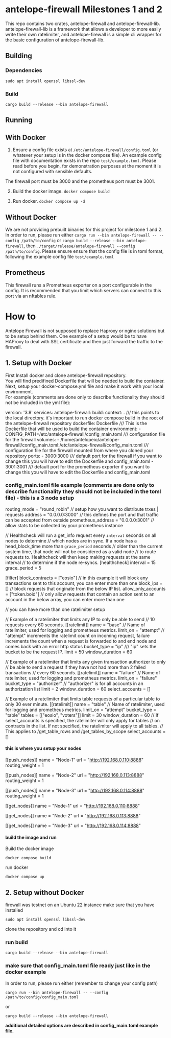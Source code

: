 
# antelope-firewall Milestones 1 and 2

This repo contains two crates, antelope-firewall and antelope-firewall-lib. antelope-firewall-lib is a framework that allows a developer to more easily write their own ratelimiter,
and antelope-firewall is a simple cli wrapper for the basic configuration of antelope-firewall-lib.

## Building
### Dependencies
`sudo apt install openssl libssl-dev`
### Build
`cargo build --release --bin antelope-firewall`

## Running

## With Docker

1. Ensure a config file exists at `/etc/antelope-firewall/config.toml` (or whatever your setup is in the docker compose file). An example config file with documentation exists in the repo `test/example.toml`. Please read before you begin, for demonstration purposes at the moment it is not configured with sensible defaults.

The firewall port must be 3000 and the prometheus port must be 3001.

2. Build the docker image. `docker compose build`

3. Run docker. `docker compose up -d`

## Without Docker

We are not providing prebuilt binaries for this project for milestone 1 and 2.
In order to run, please run either `cargo run --bin antelope-firewall -- --config /path/to/config` or `cargo build --release --bin antelope-firewall`, then `./target/release/antelope-firewall --config /path/to/config`.
Please ensure ensure that the config file is in toml format, following the example config file `test/example.toml`

## Prometheus

This firewall runs a Prometheus exporter on a port configurable in the config.
It is recommended that you limit which servers can connect to this port via an nftables rule.


# How to
Antelope Firewall is not supposed to replace Haproxy or nginx solutions but to be setup behind them.
One example of a setup would be to have HAProxy to deal with SSL certificate and then just forward the traffic to the firewall.

## 1. Setup with Docker
First Install docker and clone antelope-firewall repository.  
You will find predifined Dockerfile that will be needed to build the container.  
Next, setup your docker-compose.yml file and make it work with your local environment.  
For example (comments are done only to describe functionality they should not be included in the yml file):  

version: '3.8'
services:
  antelope-firewall:
    build: 
      context: . /// this points to the local directory. it's important to run docker compose build in the root of the antelope-firewall repository
      dockerfile: Dockerfile /// This is the Dockerfile that will be used to build the container
    environment:
      - CONFIG_PATH=/etc/antelope-firewall/config_main.toml /// configuration file for the firewall
    volumes:
      - /home/antelopeio/antelope-firewall/config_main.toml:/etc/antelope-firewall/config_main.toml /// configuration file for the firewall mounted from where you cloned your repository
    ports:
      - 3000:3000 /// default port for the firewall if you want to change this you will have to edit the Dockerfile and config_main.toml 
      - 3001:3001 /// default port for the prometheus exporter if you want to change this you will have to edit the Dockerfile and config_main.toml 
  
	  
### config_main.toml file example (comments are done only to describe functionality they should not be included in the toml file) - this is a 3 node setup

routing_mode = "round_robin" // setup how you want to distribute trxes | requests
address = "0.0.0.0:3000" // this defines the port and that traffic can be accepted from outside
prometheus_address = "0.0.0.0:3001" // allow stats to be collected by your prometheus instance


// Healthcheck will run a get_info request every `interval` seconds on all nodes to determine
// which nodes are in sync. If a node has a head_block_time more than `grace_period` seconds
// older than the current system time, that node will not be considered as a valid node
// to route requests to. Healthcheck will then keep making requests at the same interval
// to determine if the node re-syncs.
[healthcheck]
interval = 15
grace_period = 5



[filter]
block_contracts = ["eosio"] // in this example it will block any transactions sent to this account, you can enter more than one 
block_ips = []  // block requests that originate from the below IP list.
allow_only_accounts = ["token.boid"] // only allow requests that contain an action sent to an account in the below array, you can enter more than one 

// you can have more than one ratelimiter setup

// Example of a ratelimiter that limits any IP to only be able to send
// 10 requests every 60 seconds.
[[ratelimit]] 
name = "base" // Name of ratelimiter, used for logging and prometheus metrics.
limit_on = "attempt" // "attempt" increments the ratelimit count on incoming request, failure increments the count when a request is forwarded to and end node and comes back with an error http status
bucket_type = "ip" /// "ip" sets the bucket to be the request IP.
limit = 50
window_duration = 60


// Example of a ratelimiter that limits any given transaction authorizer to only
// be able to send a request if they have not had more than 2 failed transactions
// every 60 seconds.
[[ratelimit]]
name = "failure" // Name of ratelimiter, used for logging and prometheus metrics.
limit_on = "failure"
bucket_type = "authorizer" // "authorizer" is for all accounts in an authorization list
limit = 2
window_duration = 60
select_accounts = []


// Example of a ratelimiter that limits table requests of a particular table to only 30 ever minute.
[[ratelimit]]
name = "table" // Name of ratelimiter, used for logging and prometheus metrics.
limit_on = "attempt"
bucket_type = "table"
tables = [["eosio", "voters"]]
limit = 30
window_duration = 60
// If select_accounts is specified, the ratelimiter will only apply for tables
// on contracts in the list. If not specified, the ratelimiter will apply to all tables.
// This applies to /get_table_rows and /get_tables_by_scope
select_accounts = []

#### this is where you setup your nodes
[[push_nodes]]
name = "Node-1"
url = "http://192.168.0.110:8888"
routing_weight = 1

[[push_nodes]]
name = "Node-2"
url = "http://192.168.0.113:8888"
routing_weight = 1

[[push_nodes]]
name = "Node-3"
url = "http://192.168.0.114:8888"
routing_weight = 1

[[get_nodes]]
name = "Node-1"
url = "http://192.168.0.110:8888"

[[get_nodes]]
name = "Node-2"
url = "http://192.168.0.113:8888"

[[get_nodes]]
name = "Node-3"
url = "http://192.168.0.114:8888"


#### build the image and run
Build the docker image  
```
docker compose build
```
  
run docker  
```
docker compose up
```

## 2. Setup without Docker
firewall was testnet on an Ubuntu 22 instance
make sure that you have installed
```
sudo apt install openssl libssl-dev
```

clone the repository and cd into it  

### run build
```
cargo build --release --bin antelope-firewall
```

### make sure that config_main.toml file ready just like in the docker example
In order to run, please run either (remember to change your config path)
```
cargo run --bin antelope-firewall -- --config /path/to/config/config_main.toml
```
or
```
cargo build --release --bin antelope-firewall
```


**additional detailed options are described in config_main.toml example file.**
